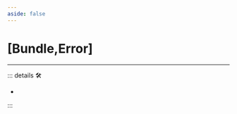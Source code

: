 ```yaml
---
aside: false
---
```

# <py>[Bundle,Error]</py>

---

<!-- =================================================== -->
<!-- =================================================== -->
<!-- =================================================== -->
<!-- =================================================== -->
<!-- =================================================== -->
::: details 🛠

-

:::
